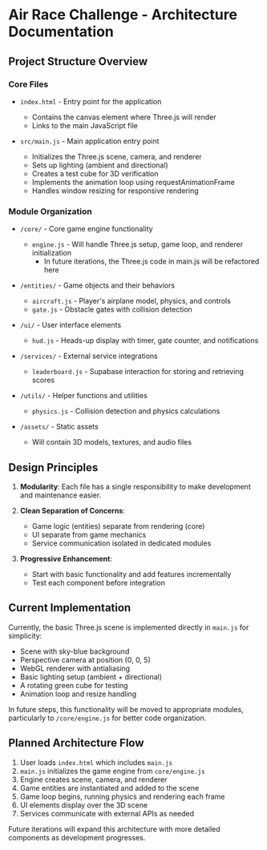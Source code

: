 # Air Race Challenge - Architecture Documentation

## Project Structure Overview

### Core Files

- `index.html` - Entry point for the application
  - Contains the canvas element where Three.js will render
  - Links to the main JavaScript file

- `src/main.js` - Main application entry point
  - Initializes the Three.js scene, camera, and renderer
  - Sets up lighting (ambient and directional)
  - Creates a test cube for 3D verification
  - Implements the animation loop using requestAnimationFrame
  - Handles window resizing for responsive rendering

### Module Organization

- `/core/` - Core game engine functionality
  - `engine.js` - Will handle Three.js setup, game loop, and renderer initialization
    - In future iterations, the Three.js code in main.js will be refactored here

- `/entities/` - Game objects and their behaviors
  - `aircraft.js` - Player's airplane model, physics, and controls
  - `gate.js` - Obstacle gates with collision detection

- `/ui/` - User interface elements
  - `hud.js` - Heads-up display with timer, gate counter, and notifications

- `/services/` - External service integrations
  - `leaderboard.js` - Supabase interaction for storing and retrieving scores

- `/utils/` - Helper functions and utilities
  - `physics.js` - Collision detection and physics calculations

- `/assets/` - Static assets
  - Will contain 3D models, textures, and audio files

## Design Principles

1. **Modularity**: Each file has a single responsibility to make development and maintenance easier.

2. **Clean Separation of Concerns**:
   - Game logic (entities) separate from rendering (core)
   - UI separate from game mechanics
   - Service communication isolated in dedicated modules

3. **Progressive Enhancement**:
   - Start with basic functionality and add features incrementally
   - Test each component before integration

## Current Implementation

Currently, the basic Three.js scene is implemented directly in `main.js` for simplicity:
- Scene with sky-blue background
- Perspective camera at position (0, 0, 5)
- WebGL renderer with antialiasing
- Basic lighting setup (ambient + directional)
- A rotating green cube for testing
- Animation loop and resize handling

In future steps, this functionality will be moved to appropriate modules, particularly to `/core/engine.js` for better code organization.

## Planned Architecture Flow

1. User loads `index.html` which includes `main.js`
2. `main.js` initializes the game engine from `core/engine.js`
3. Engine creates scene, camera, and renderer
4. Game entities are instantiated and added to the scene
5. Game loop begins, running physics and rendering each frame
6. UI elements display over the 3D scene
7. Services communicate with external APIs as needed

Future iterations will expand this architecture with more detailed components as development progresses. 
